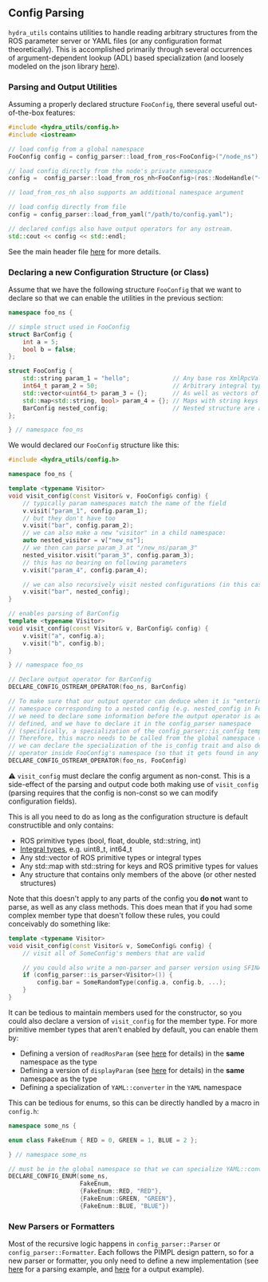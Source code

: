 ## Config Parsing

`hydra_utils` contains utilities to handle reading arbitrary structures from the
ROS parameter server or YAML files (or any configuration format theoretically).
This is accomplished primarily through several occurrences of argument-dependent
lookup (ADL) based specialization (and loosely modeled on the json library
[here](https://github.com/nlohmann/json)).


### Parsing and Output Utilities

Assuming a properly declared structure `FooConfig`, there several useful out-of-the-box features:

```cpp
#include <hydra_utils/config.h>
#include <iostream>

// load config from a global namespace
FooConfig config = config_parser::load_from_ros<FooConfig>("/node_ns");

// load config directly from the node's private namespace
config =  config_parser::load_from_ros_nh<FooConfig>(ros::NodeHandle("~"));

// load_from_ros_nh also supports an additional namespace argument

// load config directly from file
config = config_parser::load_from_yaml("/path/to/config.yaml");

// declared configs also have output operators for any ostream.
std::cout << config << std::endl;

```

See the main header file [here](../include/hydra_utils/config.h) for more details.

### Declaring a new Configuration Structure (or Class)

Assume that we have the following structure `FooConfig` that we want to declare so that we can enable the utilities in the previous section:

```cpp
namespace foo_ns {

// simple struct used in FooConfig
struct BarConfig {
    int a = 5;
    bool b = false;
};

struct FooConfig {
    std::string param_1 = "hello";            // Any base ros XmlRpcValue types are supported automatically
    int64_t param_2 = 50;                     // Arbitrary integral types are also supported
    std::vector<uint64_t> param_3 = {};       // As well as vectors of arbitrary integral types
    std::map<std::string, bool> param_4 = {}; // Maps with string keys and base ros types are supported
    BarConfig nested_config;                  // Nested structure are also supported
};

} // namespace foo_ns
```

We would declared our `FooConfig` structure like this:

```cpp
#include <hydra_utils/config.h>

namespace foo_ns {

template <typename Visitor>
void visit_config(const Visitor& v, FooConfig& config) {
    // typically param namespaces match the name of the field
    v.visit("param_1", config.param_1);
    // but they don't have too
    v.visit("bar", config.param_2);
    // we can also make a new "visitor" in a child namespace:
    auto nested_visitor = v["new_ns"];
    // we then can parse param_3 at "/new_ns/param_3"
    nested_visitor.visit("param_3", config.param_3);
    // this has no bearing on following parameters
    v.visit("param_4", config.param_4);

    // we can also recursively visit nested configurations (in this case, at the namespace "/bar")
    v.visit("bar", nested_config);
}

// enables parsing of BarConfig
template <typename Visitor>
void visit_config(const Visitor& v, BarConfig& config) {
    v.visit("a", config.a);
    v.visit("b", config.b);
}

} // namespace foo_ns

// Declare output operator for BarConfig
DECLARE_CONFIG_OSTREAM_OPERATOR(foo_ns, BarConfig)

// To make sure that our output operator can deduce when it is "entering" a new
// namespace corresponding to a nested config (e.g. nested_config in FooConfig),
// we need to declare some information before the output operator is actually
// defined, and we have to declare it in the config_parser namespace
// (specifically, a specialization of the config_parser::is_config template).
// Therefore, this macro needs to be called from the global namespace (so that
// we can declare the specialization of the is_config trait and also declare the
// operator inside FooConfig's namespace (so that it gets found in any namespace)
DECLARE_CONFIG_OSTREAM_OPERATOR(foo_ns, FooConfig)
```

:warning: `visit_config` must declare the config argument as non-const. This is
a side-effect of the parsing and output code both making use of `visit_config`
(parsing requires that the config is non-const so we can modify configuration fields).

This is all you need to do as long as the configuration structure is default constructible and only contains:

  * ROS primitive types (bool, float, double, std::string, int)
  * [Integral types](https://en.cppreference.com/w/cpp/types/is_integral), e.g. uint8_t, int64_t
  * Any std::vector of ROS primitive types or integral types
  * Any std::map with std::string for keys and ROS primitive types for values
  * Any structure that contains only members of the above (or other nested structures)

Note that this doesn't apply to any parts of the config you **do not** want to parse, as well as any class methods. This does mean that if you had some complex member type that doesn't follow these rules, you could conceivably do something like:

```cpp
template <typename Visitor>
void visit_config(const Visitor& v, SomeConfig& config) {
    // visit all of SomeConfig's members that are valid

    // you could also write a non-parser and parser version using SFINAE
    if (config_parser::is_parser<Visitor>()) {
        config.bar = SomeRandomType(config.a, config.b, ...);
    }
}
```

It can be tedious to maintain members used for the constructor, so you could also declare a version of `visit_config` for the member type.  For more primitive member types that aren't enabled by default, you can enable them by:

  * Defining a version of `readRosParam` (see [here](../include/hydra_utils/ros_parser.h) for details) in the **same** namespace as the type
  * Defining a version of `displayParam` (see [here](../include/hydra_utils/ostream_formatter.h) for details) in the **same** namespace as the type
  * Defining a specialization of `YAML::converter` in the `YAML` namespace

This can be tedious for enums, so this can be directly handled by a macro in `config.h`:

```cpp
namespace some_ns {

enum class FakeEnum { RED = 0, GREEN = 1, BLUE = 2 };

} // namespace some_ns

// must be in the global namespace so that we can specialize YAML::converter
DECLARE_CONFIG_ENUM(some_ns,
                    FakeEnum,
                    {FakeEnum::RED, "RED"},
                    {FakeEnum::GREEN, "GREEN"},
                    {FakeEnum::BLUE, "BLUE"})
```

### New Parsers or Formatters

Most of the recursive logic happens in `config_parser::Parser` or
`config_parser::Formatter`. Each follows the PIMPL design pattern, so for a new
parser or formatter, you only need to define a new implementation (see
[here](../include/hydra_utils/ros_parser.h) for a parsing example, and
[here](../include/hydra_utils/ostream_formatter.h) for a output example).
